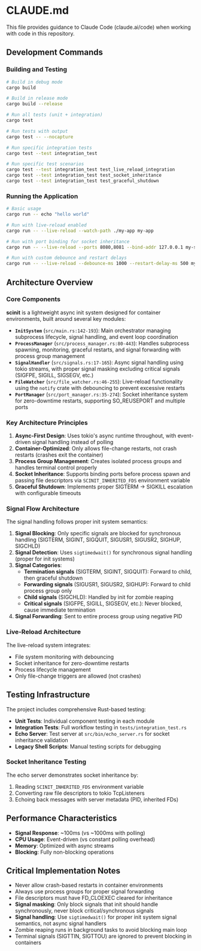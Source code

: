 # CLAUDE.md

This file provides guidance to Claude Code (claude.ai/code) when working with code in this repository.

## Development Commands

### Building and Testing
```bash
# Build in debug mode
cargo build

# Build in release mode  
cargo build --release

# Run all tests (unit + integration)
cargo test

# Run tests with output
cargo test -- --nocapture

# Run specific integration tests
cargo test --test integration_test

# Run specific test scenarios
cargo test --test integration_test test_live_reload_integration
cargo test --test integration_test test_socket_inheritance
cargo test --test integration_test test_graceful_shutdown
```

### Running the Application
```bash
# Basic usage
cargo run -- echo "hello world"

# Run with live-reload enabled
cargo run -- --live-reload --watch-path ./my-app my-app

# Run with port binding for socket inheritance
cargo run -- --live-reload --ports 8080,8081 --bind-addr 127.0.0.1 my-server

# Run with custom debounce and restart delays
cargo run -- --live-reload --debounce-ms 1000 --restart-delay-ms 500 my-app
```

## Architecture Overview

### Core Components

**scinit** is a lightweight async init system designed for container environments, built around several key modules:

- **`InitSystem`** (`src/main.rs:142-193`): Main orchestrator managing subprocess lifecycle, signal handling, and event loop coordination
- **`ProcessManager`** (`src/process_manager.rs:80-443`): Handles subprocess spawning, monitoring, graceful restarts, and signal forwarding with process group management
- **`SignalHandler`** (`src/signals.rs:17-165`): Async signal handling using tokio streams, with proper signal masking excluding critical signals (SIGFPE, SIGILL, SIGSEGV, etc.)
- **`FileWatcher`** (`src/file_watcher.rs:46-255`): Live-reload functionality using the `notify` crate with debouncing to prevent excessive restarts
- **`PortManager`** (`src/port_manager.rs:35-274`): Socket inheritance system for zero-downtime restarts, supporting SO_REUSEPORT and multiple ports

### Key Architecture Principles

1. **Async-First Design**: Uses tokio's async runtime throughout, with event-driven signal handling instead of polling
2. **Container-Optimized**: Only allows file-change restarts, not crash restarts (crashes exit the container)
3. **Process Group Management**: Creates isolated process groups and handles terminal control properly
4. **Socket Inheritance**: Supports binding ports before process spawn and passing file descriptors via `SCINIT_INHERITED_FDS` environment variable
5. **Graceful Shutdown**: Implements proper SIGTERM → SIGKILL escalation with configurable timeouts

### Signal Flow Architecture

The signal handling follows proper init system semantics:
1. **Signal Blocking**: Only specific signals are blocked for synchronous handling (SIGTERM, SIGINT, SIGQUIT, SIGUSR1, SIGUSR2, SIGHUP, SIGCHLD)
2. **Signal Detection**: Uses `sigtimedwait()` for synchronous signal handling (proper for init systems)
3. **Signal Categories**:
   - **Termination signals** (SIGTERM, SIGINT, SIGQUIT): Forward to child, then graceful shutdown
   - **Forwarding signals** (SIGUSR1, SIGUSR2, SIGHUP): Forward to child process group only
   - **Child signals** (SIGCHLD): Handled by init for zombie reaping
   - **Critical signals** (SIGFPE, SIGILL, SIGSEGV, etc.): Never blocked, cause immediate termination
4. **Signal Forwarding**: Sent to entire process group using negative PID

### Live-Reload Architecture

The live-reload system integrates:
- File system monitoring with debouncing
- Socket inheritance for zero-downtime restarts
- Process lifecycle management
- Only file-change triggers are allowed (not crashes)

## Testing Infrastructure

The project includes comprehensive Rust-based testing:

- **Unit Tests**: Individual component testing in each module
- **Integration Tests**: Full workflow testing in `tests/integration_test.rs`
- **Echo Server**: Test server at `src/bin/echo_server.rs` for socket inheritance validation
- **Legacy Shell Scripts**: Manual testing scripts for debugging

### Socket Inheritance Testing

The echo server demonstrates socket inheritance by:
1. Reading `SCINIT_INHERITED_FDS` environment variable
2. Converting raw file descriptors to tokio TcpListeners  
3. Echoing back messages with server metadata (PID, inherited FDs)

## Performance Characteristics

- **Signal Response**: ~100ms (vs ~1000ms with polling)
- **CPU Usage**: Event-driven (vs constant polling overhead)
- **Memory**: Optimized with async streams
- **Blocking**: Fully non-blocking operations

## Critical Implementation Notes

- Never allow crash-based restarts in container environments
- Always use process groups for proper signal forwarding
- File descriptors must have FD_CLOEXEC cleared for inheritance
- **Signal masking**: Only block signals that init should handle synchronously, never block critical/synchronous signals
- **Signal handling**: Use `sigtimedwait()` for proper init system signal semantics, not async signal handlers
- Zombie reaping runs in background tasks to avoid blocking main loop
- Terminal signals (SIGTTIN, SIGTTOU) are ignored to prevent blocking in containers